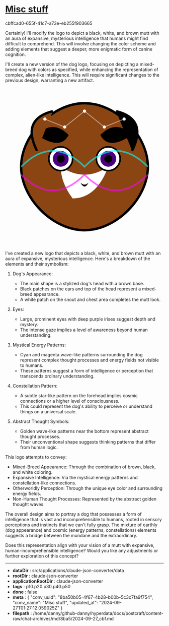 # [Misc stuff](https://claude.ai/chat/8ba50b05-4f67-4b28-b00b-5c3c7fa9f754)

cbffcad0-655f-41c7-a73e-eb255f903665

 Certainly! I'll modify the logo to depict a black, white, and brown mutt with an aura of expansive, mysterious intelligence that humans might find difficult to comprehend. This will involve changing the color scheme and adding elements that suggest a deeper, more enigmatic form of canine cognition.

<antThinking>I'll create a new version of the dog logo, focusing on depicting a mixed-breed dog with colors as specified, while enhancing the representation of complex, alien-like intelligence. This will require significant changes to the previous design, warranting a new artifact.</antThinking>

<antArtifact identifier="enigmatic-mutt-intelligence-logo" type="image/svg+xml" title="Enigmatic Mutt Intelligence Logo">
<svg xmlns="http://www.w3.org/2000/svg" viewBox="0 0 200 200">
  <!-- Dog's head outline -->
  <path d="M100 20 C 60 20, 20 60, 20 100 C 20 140, 60 180, 100 180 C 140 180, 180 140, 180 100 C 180 60, 140 20, 100 20" fill="#8B4513" stroke="#000000" stroke-width="3"/>
  
  <!-- White patch -->
  <path d="M70 100 Q 100 120, 130 100 Q 115 140, 85 140 Q 70 120, 70 100" fill="#FFFFFF"/>
  
  <!-- Black patches -->
  <path d="M40 60 Q 60 40, 80 60 Q 70 80, 40 60" fill="#000000"/>
  <path d="M160 60 Q 140 40, 120 60 Q 130 80, 160 60" fill="#000000"/>
  
  <!-- Ears -->
  <path d="M40 80 Q 20 40, 60 30" fill="#8B4513" stroke="#000000" stroke-width="3"/>
  <path d="M160 80 Q 180 40, 140 30" fill="#000000" stroke="#000000" stroke-width="3"/>
  
  <!-- Eyes -->
  <circle cx="70" cy="90" r="15" fill="#FFFFFF" stroke="#000000" stroke-width="2"/>
  <circle cx="130" cy="90" r="15" fill="#FFFFFF" stroke="#000000" stroke-width="2"/>
  <circle cx="70" cy="90" r="10" fill="#4B0082"/> <!-- Deep purple irises -->
  <circle cx="130" cy="90" r="10" fill="#4B0082"/>
  <circle cx="70" cy="90" r="5" fill="#000000"/> <!-- Pupils -->
  <circle cx="130" cy="90" r="5" fill="#000000"/>
  
  <!-- Nose -->
  <path d="M95 120 Q 100 125, 105 120 Q 100 130, 95 120" fill="#000000"/>
  
  <!-- Mystical energy patterns -->
  <path d="M20 100 Q 60 60, 100 100 Q 140 60, 180 100" fill="none" stroke="#00FFFF" stroke-width="2" opacity="0.6"/>
  <path d="M20 110 Q 60 150, 100 110 Q 140 150, 180 110" fill="none" stroke="#FF00FF" stroke-width="2" opacity="0.6"/>
  
  <!-- Constellation-like patterns -->
  <circle cx="50" cy="40" r="2" fill="#FFFFFF"/>
  <circle cx="150" cy="40" r="2" fill="#FFFFFF"/>
  <circle cx="100" cy="30" r="2" fill="#FFFFFF"/>
  <circle cx="75" cy="50" r="2" fill="#FFFFFF"/>
  <circle cx="125" cy="50" r="2" fill="#FFFFFF"/>
  <path d="M50 40 L 75 50 L 100 30 L 125 50 L 150 40" fill="none" stroke="#FFFFFF" stroke-width="1" opacity="0.5"/>
  
  <!-- Thought symbols -->
  <path d="M30 150 L 40 140 L 50 150 L 60 140" fill="none" stroke="#FFD700" stroke-width="2"/> <!-- Abstract thought waves -->
  <path d="M140 150 L 150 140 L 160 150 L 170 140" fill="none" stroke="#FFD700" stroke-width="2"/>
</svg>
</antArtifact>

I've created a new logo that depicts a black, white, and brown mutt with an aura of expansive, mysterious intelligence. Here's a breakdown of the elements and their symbolism:

1. Dog's Appearance:
   - The main shape is a stylized dog's head with a brown base.
   - Black patches on the ears and top of the head represent a mixed-breed appearance.
   - A white patch on the snout and chest area completes the mutt look.

2. Eyes:
   - Large, prominent eyes with deep purple irises suggest depth and mystery.
   - The intense gaze implies a level of awareness beyond human understanding.

3. Mystical Energy Patterns:
   - Cyan and magenta wave-like patterns surrounding the dog represent complex thought processes and energy fields not visible to humans.
   - These patterns suggest a form of intelligence or perception that transcends ordinary understanding.

4. Constellation Pattern:
   - A subtle star-like pattern on the forehead implies cosmic connections or a higher level of consciousness.
   - This could represent the dog's ability to perceive or understand things on a universal scale.

5. Abstract Thought Symbols:
   - Golden wave-like patterns near the bottom represent abstract thought processes.
   - Their unconventional shape suggests thinking patterns that differ from human logic.

This logo attempts to convey:

- Mixed-Breed Appearance: Through the combination of brown, black, and white coloring.
- Expansive Intelligence: Via the mystical energy patterns and constellation-like connections.
- Otherworldly Perception: Through the unique eye color and surrounding energy fields.
- Non-Human Thought Processes: Represented by the abstract golden thought waves.

The overall design aims to portray a dog that possesses a form of intelligence that is vast and incomprehensible to humans, rooted in sensory perceptions and instincts that we can't fully grasp. The mixture of earthly (dog appearance) and cosmic (energy patterns, constellations) elements suggests a bridge between the mundane and the extraordinary.

Does this representation align with your vision of a mutt with expansive, human-incomprehensible intelligence? Would you like any adjustments or further exploration of this concept?

---

* **dataDir** : src/applications/claude-json-converter/data
* **rootDir** : claude-json-converter
* **applicationRootDir** : claude-json-converter
* **tags** : p10.p20.p30.p40.p50
* **done** : false
* **meta** : {
  "conv_uuid": "8ba50b05-4f67-4b28-b00b-5c3c7fa9f754",
  "conv_name": "Misc stuff",
  "updated_at": "2024-09-27T01:27:12.059025Z"
}
* **filepath** : /home/danny/github-danny/hyperdata/docs/postcraft/content-raw/chat-archives/md/8ba5/2024-09-27_cbf.md